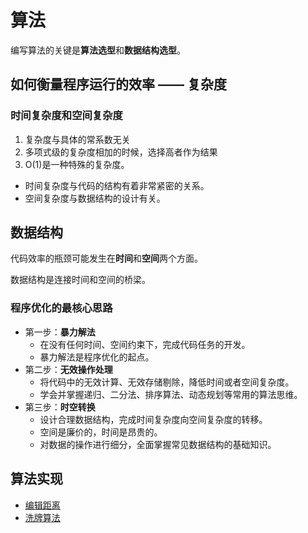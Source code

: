 # 算法

编写算法的关键是**算法选型**和**数据结构选型**。

## 如何衡量程序运行的效率 —— 复杂度

### 时间复杂度和空间复杂度

1. 复杂度与具体的常系数无关
2. 多项式级的复杂度相加的时候，选择高者作为结果
3. O(1)是一种特殊的复杂度。

- 时间复杂度与代码的结构有着非常紧密的关系。
- 空间复杂度与数据结构的设计有关。

## 数据结构

代码效率的瓶颈可能发生在**时间**和**空间**两个方面。

数据结构是连接时间和空间的桥梁。

### 程序优化的最核心思路

- 第一步：**暴力解法**
  - 在没有任何时间、空间约束下，完成代码任务的开发。
  - 暴力解法是程序优化的起点。
- 第二步：**无效操作处理**
  - 将代码中的无效计算、无效存储剔除，降低时间或者空间复杂度。
  - 学会并掌握递归、二分法、排序算法、动态规划等常用的算法思维。
- 第三步：**时空转换**
  - 设计合理数据结构，完成时间复杂度向空间复杂度的转移。
  - 空间是廉价的，时间是昂贵的。
  - 对数据的操作进行细分，全面掌握常见数据结构的基础知识。

## 算法实现

- [编辑距离](./EditDistanceAlgorithm/README.md)
- [洗牌算法](./FisherYatesShuffle/README.md)
